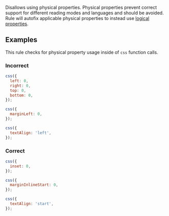 Disallows using physical properties. Physical properties
prevent correct support for different reading modes and languages and
should be avoided. Rule will autofix applicable physical properties
to instead use [logical properties](https://developer.mozilla.org/en-US/docs/Web/CSS/CSS_logical_properties_and_values/Basic_concepts_of_logical_properties_and_values).

## Examples

This rule checks for physical property usage inside of `css` function calls.

### Incorrect

```js
css({
  left: 0,
  right: 0,
  top: 0,
  bottom: 0,
});
```

```js
css({
  marginLeft: 0,
});
```

```js
css({
  textAlign: 'left',
});
```

### Correct

```js
css({
  inset: 0,
});
```

```js
css({
  marginInlineStart: 0,
});
```

```js
css({
  textAlign: 'start',
});
```
